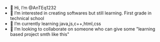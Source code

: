 - 👋 Hi, I’m @AnTEq1232
- 👀 I’m interested in creating softwares but still learning. First grade in technical school
- 🌱 I’m currently learning java,js,c++,html,css
- 💞️ I’m looking to collaborate on someone who can give some "learning based project smth like this"

<!---
AnTEq1232/AnTEq1232 is a ✨ special ✨ repository because its `README.md` (this file) appears on your GitHub profile.
You can click the Preview link to take a look at your changes.
--->
